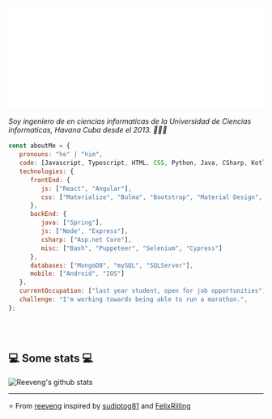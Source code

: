 <img src="https://github.com/BURNING-SOLUTIONS/reeveng/blob/master/svg.svg"/>


<p><em>Soy ingeniero de en ciencias informaticas de la Universidad de Ciencias informaticas, Havana Cuba desde el 2013. 💪💪😊</br>
</em></p>


```javascript
const aboutMe = {
   pronouns: "he" | "him",
   code: [Javascript, Typescript, HTML, CSS, Python, Java, CSharp, Kotlin, Swift],
   technologies: {
      frontEnd: {
         js: ["React", "Angular"],
         css: ["Materialize", "Bulma", "Bootstrap", "Material Design", "Semantic UI"]
      },
      backEnd: {
         java: ["Spring"],
         js: ["Node", "Express"],
         csharp: ["Asp.net Core"],
         misc: ["Bash", "Puppeteer", "Selenium", "Cypress"]
      },
      databases: ["MongoDB", "mySQL", "SQLServer"],
      mobile: ["Android", "IOS"]
   },
   currentOccupation: ["last year student, open for job opportunities"],
   challenge: "I'm working towards being able to run a marathon.",
};
```
</br></br>
<h2>💻 Some stats 💻</h2>

![Reeveng's github stats](https://github-readme-stats.vercel.app/api?username=reeveng&show_icons=true&title_color=fff&icon_color=79ff97&text_color=9f9f9f&bg_color=151515)

---

⭐️ From [reeveng](https://github.com/reeveng) inspired by [sudiptog81](https://github.com/sudiptog81) and  [FelixRilling](https://github.com/)
